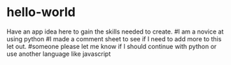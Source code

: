 # hello-world
Have an app idea here to gain the skills needed to create.
#I am a novice at using python
#I made a comment sheet to see if I need to add more to this let out. 
#someone please let me know if I should continue with python or use another language like javascript
